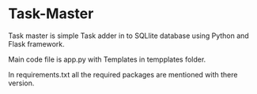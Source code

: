 # Task-Master
Task master is simple Task adder in to SQLlite database using Python and Flask framework.

Main code file is app.py with Templates in tempplates folder.

In requirements.txt all the required packages are mentioned with there version.
